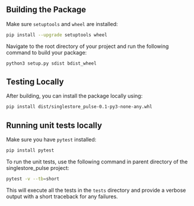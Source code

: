 ## Building the Package

Make sure `setuptools` and `wheel` are installed:
```bash
pip install --upgrade setuptools wheel
```

Navigate to the root directory of your project and run the following command to build your package:
```bash
python3 setup.py sdist bdist_wheel
```

## Testing Locally

After building, you can install the package locally using:
```bash
pip install dist/singlestore_pulse-0.1-py3-none-any.whl
```

## Running unit tests locally
Make sure you have `pytest` installed:
```bash
pip install pytest
```

To run the unit tests, use the following command in parent directory of the singlestore_pulse project:
```bash
pytest -v --tb=short
```
This will execute all the tests in the `tests` directory and provide a verbose output with a short traceback for any failures.
